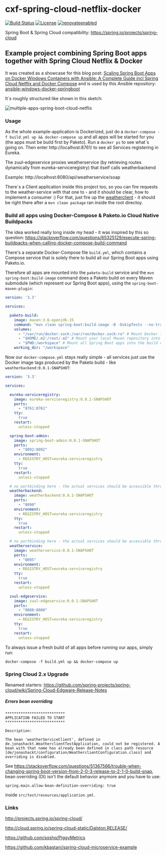 cxf-spring-cloud-netflix-docker
======================================================================================
[![Build Status](https://github.com/jonashackt/cxf-spring-cloud-netflix-docker/workflows/github/badge.svg)](https://github.com/jonashackt/cxf-spring-cloud-netflix-docker/actions)
[![License](http://img.shields.io/:license-mit-blue.svg)](https://github.com/jonashackt/spring-boot-buildpack/blob/master/LICENSE)
[![renovateenabled](https://img.shields.io/badge/renovate-enabled-yellow)](https://renovatebot.com)

Spring Boot & Spring Cloud compatibility: https://spring.io/projects/spring-cloud

## Example project combining Spring Boot apps together with Spring Cloud Netflix &amp; Docker

It was created as a showcase for this blog post: [Scaling Spring Boot Apps on Docker Windows Containers with Ansible: A Complete Guide incl Spring Cloud Netflix and Docker Compose](https://blog.codecentric.de/en/2017/05/ansible-docker-windows-containers-scaling-spring-cloud-netflix-docker-compose/) and is used by this Ansible repository: [ansible-windows-docker-springboot](https://github.com/jonashackt/ansible-windows-docker-springboot)

It´s roughly structured like shown in this sketch:

![multiple-apps-spring-boot-cloud-netflix](https://blog.codecentric.de/files/2017/05/multiple-apps-spring-boot-cloud-netflix-768x543.png)

### Usage

As the whole example-application is Dockerized, just do a `docker-compose -f build.yml up && docker-compose up` and all apps will be started for you (the apps must be build first by Paketo). Run a `docker ps` to see what´s going on. Then enter http://localhost:8761/ to see all Services registering in Eureka.

The zuul-edgeservice proxies weatherservice (by retrieving routes dynamically from eureka-serviceregistry) that itself calls weatherbackend

Example: http://localhost:8080/api/weatherservice/soap

There´s a Client application inside this project too, so you can fire requests to the weather-service with that one to - and it should be clear, how to implement a consumer :) For that, just fire up the [weatherclient](https://github.com/jonashackt/cxf-spring-cloud-netflix-docker/tree/master/weatherclient) - it should be right there after a `mvn clean package` ran inside the root directoy.



### Build all apps using Docker-Compose & Paketo.io Cloud Native Buildpacks

The idea worked really long inside my head - it was inspired by this so question: https://stackoverflow.com/questions/65325129/execute-spring-buildpacks-when-calling-docker-compose-build-command

There's a separate Docker-Compose file `build.yml`, which contains a Compose service that is solely there to build all our Spring Boot apps using Paketo.io. 

Therefore all apps are mounted into the `paketo-build` service and the `mvn spring-boot:build-image` command does a Paketo build on every Maven submodule (which represent our Spring Boot apps), using the `spring-boot-maven-plugin`:

```yaml
version: '3.3'

services:

  paketo-build:
    image: maven:3.6-openjdk-15
    command: "mvn clean spring-boot:build-image -B -DskipTests --no-transfer-progress" # build all apps
    volumes:
      - "/var/run/docker.sock:/var/run/docker.sock:ro" # Mount Docker from host into build container for Paketo to work
      - "$HOME/.m2:/root/.m2" # Mount your local Maven repository into build container to prevent repeated downloads
      - "$PWD:/workspace" # Mount all Spring Boot apps into the build container
    working_dir: "/workspace"
```

Now our `docker-compose.yml` stays really simple - all services just use the Docker image tags produced by the Paketo build - like `weatherbackend:0.0.1-SNAPSHOT`:

```yaml
version: '3.3'

services:

  eureka-serviceregistry:
    image: eureka-serviceregistry:0.0.1-SNAPSHOT
    ports:
      - "8761:8761"
    tty:
      true
    restart:
      unless-stopped

  spring-boot-admin:
    image: spring-boot-admin:0.0.1-SNAPSHOT
    ports:
      - "8092:8092"
    environment:
      - REGISTRY_HOST=eureka-serviceregistry
    tty:
      true
    restart:
      unless-stopped

  # no portbinding here - the actual services should be accessible through Zuul proxy
  weatherbackend:
    image: weatherbackend:0.0.1-SNAPSHOT
    ports:
      - "8090"
    environment:
      - REGISTRY_HOST=eureka-serviceregistry
    tty:
      true
    restart:
      unless-stopped

  # no portbinding here - the actual services should be accessible through Zuul proxy
  weatherservice:
    image: weatherservice:0.0.1-SNAPSHOT
    ports:
      - "8095"
    environment:
      - REGISTRY_HOST=eureka-serviceregistry
    tty:
      true
    restart:
      unless-stopped

  zuul-edgeservice:
    image: zuul-edgeservice:0.0.1-SNAPSHOT
    ports:
      - "8080:8080"
    environment:
      - REGISTRY_HOST=eureka-serviceregistry
    tty:
      true
    restart:
      unless-stopped
```

To always issue a fresh build of all apps before running our apps, simply run:

```shell
docker-compose -f build.yml up && docker-compose up
```


### Spring Cloud 2.x Upgrade

Renamed starters: https://github.com/spring-projects/spring-cloud/wiki/Spring-Cloud-Edgware-Release-Notes

##### Errors bean overriding

```
***************************
APPLICATION FAILED TO START
***************************

Description:

The bean 'weatherServiceClient', defined in de.jonashackt.WeatherclientTestApplication, could not be registered. A bean with that name has already been defined in class path resource [de/jonashackt/configuration/WeatherclientConfiguration.class] and overriding is disabled.

```

See https://stackoverflow.com/questions/51367566/trouble-when-changing-spring-boot-version-from-2-0-3-release-to-2-1-0-build-snap, 
bean overriding (DI) isn't the default behavior anymore and you have to use:

```
spring.main.allow-bean-definition-overriding: true
```

inside `src/test/resources/application.yml`.

### Links

http://projects.spring.io/spring-cloud/

http://cloud.spring.io/spring-cloud-static/Dalston.RELEASE/

https://github.com/sqshq/PiggyMetrics

https://github.com/kbastani/spring-cloud-microservice-example